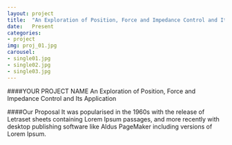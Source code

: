 ```yaml
---
layout: project
title:  "An Exploration of Position, Force and Impedance Control and Its Application"
date:   Present 
categories:
- project
img: proj_01.jpg
carousel:
- single01.jpg
- single02.jpg
- single03.jpg
---
```

####YOUR PROJECT NAME
An Exploration of Position, Force and Impedance Control and Its Application

####Our Proposal
It was popularised in the 1960s with the release of Letraset sheets containing Lorem Ipsum passages, and more recently with desktop publishing software like Aldus PageMaker including versions of Lorem Ipsum.

